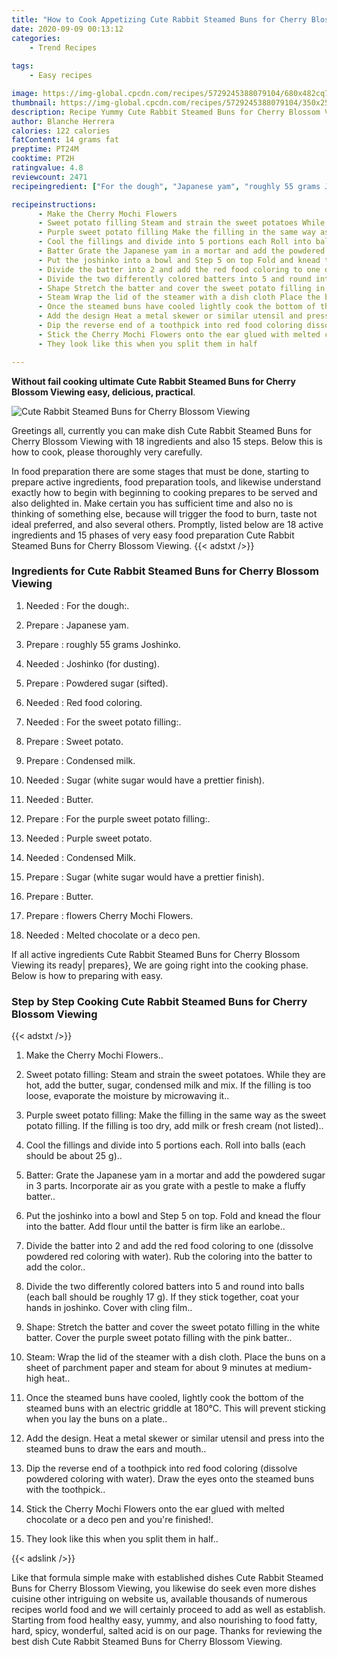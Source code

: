 ```yaml
---
title: "How to Cook Appetizing Cute Rabbit Steamed Buns for Cherry Blossom Viewing"
date: 2020-09-09 00:13:12
categories:
    - Trend Recipes
    
tags:
    - Easy recipes

image: https://img-global.cpcdn.com/recipes/5729245388079104/680x482cq70/cute-rabbit-steamed-buns-for-cherry-blossom-viewing-recipe-main-photo.jpg
thumbnail: https://img-global.cpcdn.com/recipes/5729245388079104/350x250cq70/cute-rabbit-steamed-buns-for-cherry-blossom-viewing-recipe-main-photo.jpg
description: Recipe Yummy Cute Rabbit Steamed Buns for Cherry Blossom Viewing with 18 ingredients and 15 stages of easy cooking.
author: Blanche Herrera
calories: 122 calories
fatContent: 14 grams fat
preptime: PT24M
cooktime: PT2H
ratingvalue: 4.8
reviewcount: 2471
recipeingredient: ["For the dough", "Japanese yam", "roughly 55 grams Joshinko", "Joshinko for dusting", "Powdered sugar sifted", "Red food coloring", "For the sweet potato filling", "Sweet potato", "Condensed milk", "Sugar white sugar would have a prettier finish", "Butter", "For the purple sweet potato filling", "Purple sweet potato", "Condensed Milk", "Sugar white sugar would have a prettier finish", "Butter", "flowers Cherry Mochi Flowers", "Melted chocolate or a deco pen"]

recipeinstructions: 
      - Make the Cherry Mochi Flowers 
      - Sweet potato filling Steam and strain the sweet potatoes While they are hot add the butter sugar condensed milk and mix If the filling is too loose evaporate the moisture by microwaving it 
      - Purple sweet potato filling Make the filling in the same way as the sweet potato filling If the filling is too dry add milk or fresh cream not listed 
      - Cool the fillings and divide into 5 portions each Roll into balls each should be about 25 g 
      - Batter Grate the Japanese yam in a mortar and add the powdered sugar in 3 parts Incorporate air as you grate with a pestle to make a fluffy batter 
      - Put the joshinko into a bowl and Step 5 on top Fold and knead the flour into the batter Add flour until the batter is firm like an earlobe 
      - Divide the batter into 2 and add the red food coloring to one dissolve powdered red coloring with water Rub the coloring into the batter to add the color 
      - Divide the two differently colored batters into 5 and round into balls each ball should be roughly 17 g If they stick together coat your hands in joshinko Cover with cling film 
      - Shape Stretch the batter and cover the sweet potato filling in the white batter Cover the purple sweet potato filling with the pink batter 
      - Steam Wrap the lid of the steamer with a dish cloth Place the buns on a sheet of parchment paper and steam for about 9 minutes at mediumhigh heat 
      - Once the steamed buns have cooled lightly cook the bottom of the steamed buns with an electric griddle at 180C This will prevent sticking when you lay the buns on a plate 
      - Add the design Heat a metal skewer or similar utensil and press into the steamed buns to draw the ears and mouth 
      - Dip the reverse end of a toothpick into red food coloring dissolve powdered coloring with water Draw the eyes onto the steamed buns with the toothpick 
      - Stick the Cherry Mochi Flowers onto the ear glued with melted chocolate or a deco pen and youre finished 
      - They look like this when you split them in half

---
```




**Without fail cooking ultimate Cute Rabbit Steamed Buns for Cherry Blossom Viewing easy, delicious, practical**. 


![Cute Rabbit Steamed Buns for Cherry Blossom Viewing](https://img-global.cpcdn.com/recipes/5729245388079104/680x482cq70/cute-rabbit-steamed-buns-for-cherry-blossom-viewing-recipe-main-photo.jpg "Cute Rabbit Steamed Buns for Cherry Blossom Viewing")




Greetings all, currently you can make dish Cute Rabbit Steamed Buns for Cherry Blossom Viewing with 18 ingredients and also 15 steps. Below this is how to cook, please thoroughly very carefully.

In food preparation there are some stages that must be done, starting to prepare active ingredients, food preparation tools, and likewise understand exactly how to begin with beginning to cooking prepares to be served and also delighted in. Make certain you has sufficient time and also no is thinking of something else, because will trigger the food to burn, taste not ideal preferred, and also several others. Promptly, listed below are 18 active ingredients and 15 phases of very easy food preparation Cute Rabbit Steamed Buns for Cherry Blossom Viewing.
{{< adstxt />}}

### Ingredients for Cute Rabbit Steamed Buns for Cherry Blossom Viewing


1. Needed  : For the dough:.

1. Prepare  : Japanese yam.

1. Prepare  : roughly 55 grams Joshinko.

1. Needed  : Joshinko (for dusting).

1. Prepare  : Powdered sugar (sifted).

1. Needed  : Red food coloring.

1. Needed  : For the sweet potato filling:.

1. Prepare  : Sweet potato.

1. Prepare  : Condensed milk.

1. Needed  : Sugar (white sugar would have a prettier finish).

1. Needed  : Butter.

1. Prepare  : For the purple sweet potato filling:.

1. Needed  : Purple sweet potato.

1. Needed  : Condensed Milk.

1. Prepare  : Sugar (white sugar would have a prettier finish).

1. Prepare  : Butter.

1. Prepare  : flowers Cherry Mochi Flowers.

1. Needed  : Melted chocolate or a deco pen.



If all active ingredients Cute Rabbit Steamed Buns for Cherry Blossom Viewing its ready| prepares}, We are going right into the cooking phase. Below is how to preparing with easy.

### Step by Step Cooking Cute Rabbit Steamed Buns for Cherry Blossom Viewing

{{< adstxt />}}


1. Make the Cherry Mochi Flowers..



1. Sweet potato filling: Steam and strain the sweet potatoes. While they are hot, add the butter, sugar, condensed milk and mix. If the filling is too loose, evaporate the moisture by microwaving it..



1. Purple sweet potato filling: Make the filling in the same way as the sweet potato filling. If the filling is too dry, add milk or fresh cream (not listed)..



1. Cool the fillings and divide into 5 portions each. Roll into balls (each should be about 25 g)..



1. Batter: Grate the Japanese yam in a mortar and add the powdered sugar in 3 parts. Incorporate air as you grate with a pestle to make a fluffy batter..



1. Put the joshinko into a bowl and Step 5 on top. Fold and knead the flour into the batter. Add flour until the batter is firm like an earlobe..



1. Divide the batter into 2 and add the red food coloring to one (dissolve powdered red coloring with water). Rub the coloring into the batter to add the color..



1. Divide the two differently colored batters into 5 and round into balls (each ball should be roughly 17 g). If they stick together, coat your hands in joshinko. Cover with cling film..



1. Shape: Stretch the batter and cover the sweet potato filling in the white batter. Cover the purple sweet potato filling with the pink batter..



1. Steam: Wrap the lid of the steamer with a dish cloth. Place the buns on a sheet of parchment paper and steam for about 9 minutes at medium-high heat..



1. Once the steamed buns have cooled, lightly cook the bottom of the steamed buns with an electric griddle at 180°C. This will prevent sticking when you lay the buns on a plate..



1. Add the design. Heat a metal skewer or similar utensil and press into the steamed buns to draw the ears and mouth..



1. Dip the reverse end of a toothpick into red food coloring (dissolve powdered coloring with water). Draw the eyes onto the steamed buns with the toothpick..



1. Stick the Cherry Mochi Flowers onto the ear glued with melted chocolate or a deco pen and you&#39;re finished!.



1. They look like this when you split them in half..





{{< adslink />}}

Like that formula simple make with established dishes Cute Rabbit Steamed Buns for Cherry Blossom Viewing, you likewise do seek even more dishes cuisine other intriguing on website us, available thousands of numerous recipes world food and we will certainly proceed to add as well as establish. Starting from food healthy easy, yummy, and also nourishing to food fatty, hard, spicy, wonderful, salted acid is on our page. Thanks for reviewing the best dish Cute Rabbit Steamed Buns for Cherry Blossom Viewing.
